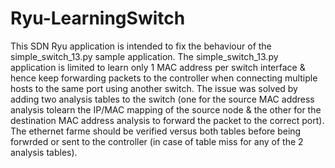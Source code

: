 # Ryu-LearningSwitch
This SDN Ryu application is intended to fix the behaviour of the simple_switch_13.py sample application.
The simple_switch_13.py application is limited to learn only 1 MAC address per switch interface & hence keep forwarding packets to the controller when connecting multiple hosts to the same port using another switch.
The issue was solved by adding two analysis tables to the switch (one for the source MAC address analysis tolearn the IP/MAC mapping of the source node & the other for the destination MAC address analysis to forward the packet to the correct port). The ethernet farme should be verified versus both tables before being forwrded or sent to the controller (in case of table miss for any of the 2 analysis tables).
